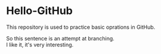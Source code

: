 # Hello-GitHub
This repository is used to practice basic oprations in GitHub.  

So this sentence is an attempt at branching.  
I like it, it's very interesting.
